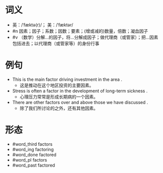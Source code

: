 # 词义
- 英：/ˈfæktə(r)/； 美：/ˈfæktər/
- #n 因素；因子；系数；因数；要素；(增或减的)数量，倍数；凝血因子
- #v （数学）分解…的因子，将…分解成因子；做代理商（或管家）；把…因素包括进去；以代理商（或管家等）的身份行事
# 例句
- This is the main factor driving investment in the area .
	- 这是推动在这个地区投资的主要因素。
- Stress is often a factor in the development of long-term sickness .
	- 心理压力常常是形成长期病的一个因素。
- There are other factors over and above those we have discussed .
	- 除了我们所讨论的之外，还有其他因素。
# 形态
- #word_third factors
- #word_ing factoring
- #word_done factored
- #word_pl factors
- #word_past factored
